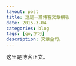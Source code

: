 ```yaml
---
layout: post
title: 这是一篇博客文章模板
date: 2015-3-04
categories: blog
tags: [go,学习]
description: 文章金句。
---
```


这里是博客正文。












